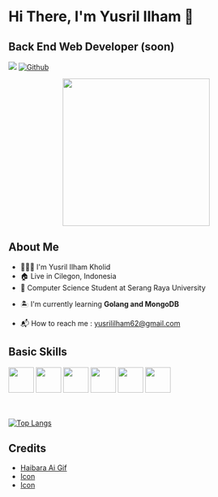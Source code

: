# Hi There, I'm Yusril Ilham 👋
## Back End Web Developer (soon)
![](https://visitor-badge.laobi.icu/badge?page_id=yusrililhm.yusrililhm) [![Github](https://img.shields.io/github/followers/yusrililhm?label=Follow&style=social)](https://github.com/yusrililhm)

<p align="center">
  <img src="https://cdnb.artstation.com/p/assets/images/images/043/790/995/original/ikasul-1kk0-finger-spin-haibara.gif?1638273994" width="290" height="290">
</p>

## About Me
- 👨🏻‍💼 I'm Yusril Ilham Kholid
- 🏠 Live in Cilegon, Indonesia
- 🏫 Computer Science Student at Serang Raya University

<ul>
  <li><p>🏝️ I'm currently learning <b>Golang and MongoDB</b></p></li>
  <li><span>📬 How to reach me : </span><a href="https://yusrililham62@gmail.com">yusrililham62@gmail.com</a></li>
</ul>

## Basic Skills
<div display="flex">
<img src="https://cdn-icons-png.flaticon.com/512/5968/5968267.png" width="50">
<img src="https://cdn-icons-png.flaticon.com/512/5968/5968242.png" width="50">
<img src="https://img.icons8.com/color/256/golang.png" width="50">
<img src="https://img.icons8.com/color/256/tailwindcss.png" width="50">
<img src="https://img.icons8.com/fluency/256/mysql-logo.png" width="50">
<img src="https://img.icons8.com/external-tal-revivo-color-tal-revivo/256/external-mongodb-a-cross-platform-document-oriented-database-program-logo-color-tal-revivo.png" width="50">
</div>
<br><br>

[![Top Langs](https://github-readme-stats-git-masterrstaa-rickstaa.vercel.app/api/top-langs/?username=yusrililhm&theme=dracula)](https://github.com/yusrililhm/github-readme-stats)

## Credits
<ul>
  <li><a href="">Haibara Ai Gif</a></li>
  <li><a href="https://www.flaticon.com/free-icons/web">Icon</a></li>
  <li><a href="https://icons8.com/">Icon</a></li>
</ul>
